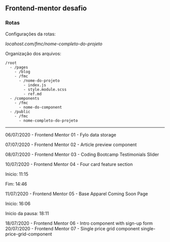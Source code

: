 ## Frontend-mentor desafio

### Rotas

Configurações da rotas:

_*locahost.com/fmc/nome-completo-do-projeto*_

Organização dos arquivos:
```
/root
  - /pages
    - /blog
    - /fmc
      - /nome-do-projeto
        - index.js
        - style.module.scss
        - ref.md
  - /components
    - /fmc
      - nome-do-component
  - /public
    - /fmc
      - nome-completo-do-projeto
```
--- 
06/07/2020 - Frontend Mentor 01 - Fylo data storage 

07/07/2020 - Frontend Mentor 02 - Article preview component

08/07/2020 - Frontend Mentor 03 - Coding Bootcamp Testimonials Slider

10/07/2020 - Frontend Mentor 04 - Four card feature section

Inicio: 11:15

Fim: 14:46

11/07/2020 - Frontend Mentor 05 - Base Apparel Coming Soon Page

Inicio: 16:06

Inicio da pausa: 18:11

18/07/2020 - Frontend Mentor 06 - Intro component with sign-up form
20/07/2020 - Frontend Mentor 07 - Single price grid component
single-price-grid-component